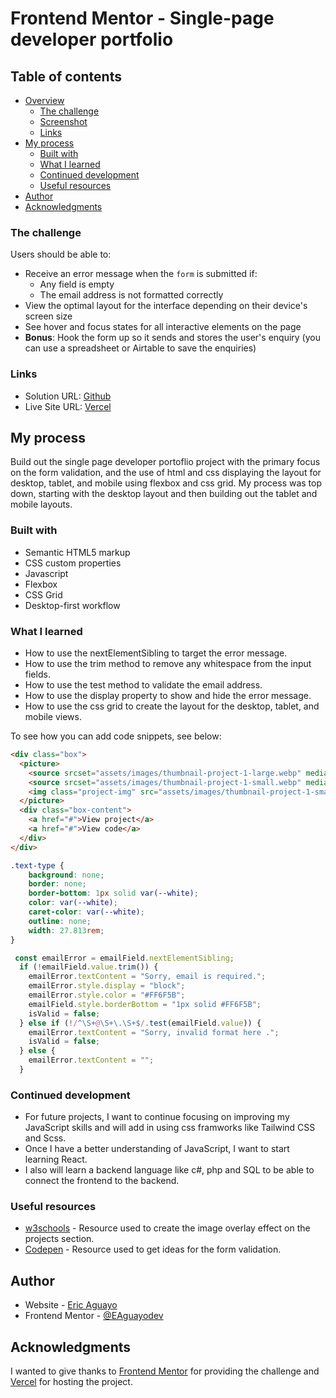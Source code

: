 # Frontend Mentor - Single-page developer portfolio

## Table of contents

- [Overview](#overview)
  - [The challenge](#the-challenge)
  - [Screenshot](#screenshot)
  - [Links](#links)
- [My process](#my-process)
  - [Built with](#built-with)
  - [What I learned](#what-i-learned)
  - [Continued development](#continued-development)
  - [Useful resources](#useful-resources)
- [Author](#author)
- [Acknowledgments](#acknowledgments)

### The challenge

Users should be able to:

- Receive an error message when the `form` is submitted if:
  - Any field is empty
  - The email address is not formatted correctly
- View the optimal layout for the interface depending on their device's screen size
- See hover and focus states for all interactive elements on the page
- **Bonus**: Hook the form up so it sends and stores the user's enquiry (you can use a spreadsheet or Airtable to save the enquiries)

### Links

- Solution URL: [Github](https://github.com/EAguayodev/single-page-developer-portfolio)
- Live Site URL: [Vercel](https://single-page-developer-portfolio-nu.vercel.app/)

## My process
Build out the single page developer portoflio project with the primary focus on the form validation, and the use of html and css displaying the layout for desktop, tablet, and mobile using flexbox and css grid. My process was top down, starting with the desktop layout and then building out the tablet and mobile layouts.

### Built with

- Semantic HTML5 markup
- CSS custom properties
- Javascript
- Flexbox
- CSS Grid
- Desktop-first workflow


### What I learned

- How to use the nextElementSibling to target the error message.
- How to use the trim method to remove any whitespace from the input fields.
- How to use the test method to validate the email address.
- How to use the display property to show and hide the error message.
- How to use the css grid to create the layout for the desktop, tablet, and mobile views.

To see how you can add code snippets, see below:

```html
<div class="box">
  <picture>
    <source srcset="assets/images/thumbnail-project-1-large.webp" media="(min-width: 900px)">
    <source srcset="assets/images/thumbnail-project-1-small.webp" media="(min-width: 768px)">
    <img class="project-img" src="assets/images/thumbnail-project-1-small.webp" alt="project-1">
  </picture>
  <div class="box-content">
    <a href="#">View project</a>
    <a href="#">View code</a>
  </div>
</div>
```
```css
.text-type {
    background: none;
    border: none;
    border-bottom: 1px solid var(--white);
    color: var(--white);
    caret-color: var(--white);
    outline: none;
    width: 27.813rem;
}
```
```js
 const emailError = emailField.nextElementSibling;
  if (!emailField.value.trim()) {
    emailError.textContent = "Sorry, email is required.";
    emailError.style.display = "block";
    emailError.style.color = "#FF6F5B";
    emailField.style.borderBottom = "1px solid #FF6F5B";
    isValid = false;
  } else if (!/^\S+@\S+\.\S+$/.test(emailField.value)) {
    emailError.textContent = "Sorry, invalid format here .";
    isValid = false;
  } else {
    emailError.textContent = "";
  }
```

### Continued development

- For future projects, I want to continue focusing on improving my JavaScript skills and will add in using css framworks like Tailwind CSS and Scss.
- Once I have a better understanding of JavaScript, I want to start learning React.
- I also will learn a backend language like c#, php and SQL to be able to connect the frontend to the backend.
### Useful resources

- [w3schools](https://www.w3schools.com/howto/howto_css_image_overlay.asp) - Resource used to create the image overlay effect on the projects section.
- [Codepen](https://codepen.io/AbdullahSajjad/pen/LYGVRgK) - Resource used to get ideas for the form validation.

## Author

- Website - [Eric Aguayo](https://www.ericaguayo.com)
- Frontend Mentor - [@EAguayodev](https://www.frontendmentor.io/profile/EAguayodev)

## Acknowledgments

I wanted to give thanks to [Frontend Mentor](https://www.frontendmentor.io/) for providing the challenge and [Vercel](https://vercel.com/) for hosting the project.